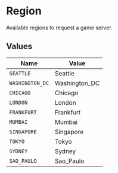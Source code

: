 # Region

Available regions to request a game server.


## Values

| Name            | Value           |
| --------------- | --------------- |
| `SEATTLE`       | Seattle         |
| `WASHINGTON_DC` | Washington_DC   |
| `CHICAGO`       | Chicago         |
| `LONDON`        | London          |
| `FRANKFURT`     | Frankfurt       |
| `MUMBAI`        | Mumbai          |
| `SINGAPORE`     | Singapore       |
| `TOKYO`         | Tokyo           |
| `SYDNEY`        | Sydney          |
| `SAO_PAULO`     | Sao_Paulo       |